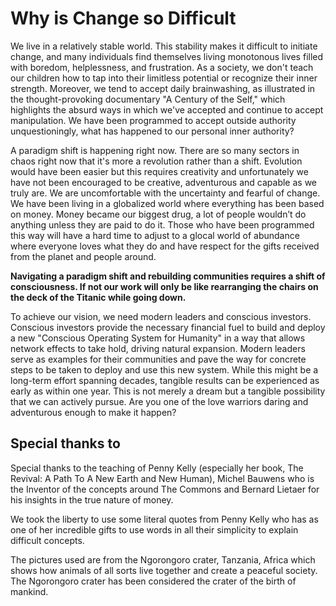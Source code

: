 
# Why is Change so Difficult

We live in a relatively stable world. This stability makes it difficult to initiate change, and many individuals find themselves living monotonous lives filled with boredom, helplessness, and frustration. As a society, we don't teach our children how to tap into their limitless potential or recognize their inner strength. Moreover, we tend to accept daily brainwashing, as illustrated in the thought-provoking documentary "A Century of the Self," which highlights the absurd ways in which we've accepted and continue to accept manipulation. We have been programmed to accept outside authority unquestioningly, what has happened to our personal inner authority? 

A paradigm shift is happening right now. There are so many sectors in chaos right now that it's more a revolution rather than a shift. Evolution would have been easier but this requires creativity and unfortunately we have not been encouraged to be creative, adventurous and capable as we truly are. We are uncomfortable with the uncertainty and fearful of change. We have been living in a globalized world where everything has been based on money. Money became our biggest drug, a lot of people wouldn’t do anything unless they are paid to do it. Those who have been programmed this way will have a hard time to adjust to a glocal world of abundance where everyone loves what they do and have respect for the gifts received from the planet and people around.

**Navigating a paradigm shift and rebuilding communities requires a shift of consciousness.
If not our work will only be like rearranging the chairs on the deck of the Titanic while going down.** 

To achieve our vision, we need modern leaders and conscious investors. Conscious investors provide the necessary financial fuel to build and deploy a new "Conscious Operating System for Humanity" in a way that allows network effects to take hold, driving natural expansion. Modern leaders serve as examples for their communities and pave the way for concrete steps to be taken to deploy and use this new system. While this might be a long-term effort spanning decades, tangible results can be experienced as early as within one year. This is not merely a dream but a tangible possibility that we can actively pursue. Are you one of the love warriors daring and adventurous enough to make it happen?

## Special thanks to

Special thanks to the teaching of Penny Kelly (especially her book, The Revival: A Path To A New Earth and New Human), Michel Bauwens who is the Inventor of the concepts around The Commons and Bernard Lietaer for his insights in the true nature of money.

We took the liberty to use some literal quotes from Penny Kelly who has as one of her incredible gifts to use words in all their simplicity to explain difficult concepts. 

The pictures used are from the Ngorongoro crater, Tanzania, Africa which shows how animals of all sorts live together and create a peaceful society. The Ngorongoro crater has been considered the crater of the birth of mankind.